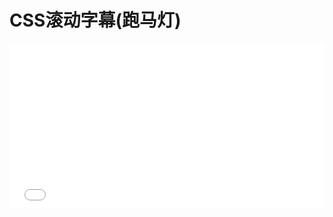 # CSS滚动字幕(跑马灯)

<iframe height='265' scrolling='no' title='纯CSS滚动字幕(跑马灯)' src='//codepen.io/yhb-flydream/embed/xQwpJe/?height=265&theme-id=0&default-tab=css,result' frameborder='no' allowtransparency='true' allowfullscreen='true' style='width: 100%;'>See the Pen <a href='https://codepen.io/yhb-flydream/pen/xQwpJe/'>纯CSS滚动字幕(跑马灯)</a> by Elan Bin (<a href='https://codepen.io/yhb-flydream'>@yhb-flydream</a>) on <a href='https://codepen.io'>CodePen</a>.
</iframe>